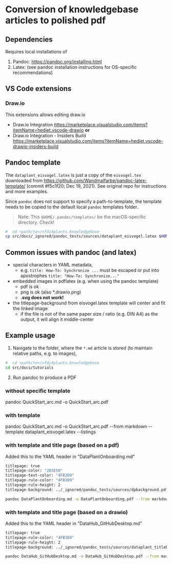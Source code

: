 
# Conversion of knowledgebase articles to polished pdf

## Dependencies

Requires local installations of

  1. Pandoc: https://pandoc.org/installing.html
  2. Latex: (see pandoc installation instructions for OS-specific recommendations)

## VS Code extensions

### Draw.io

This extensions allows editing draw.io

- Draw.io Integration https://marketplace.visualstudio.com/items?itemName=hediet.vscode-drawio **or**
- Draw.io Integration - Insiders Build https://marketplace.visualstudio.com/items?itemName=hediet.vscode-drawio-insiders-build

## Pandoc template

The `dataplant_eisvogel.latex` is just a copy of the `eisvogel.tex` downloaded from https://github.com/Wandmalfarbe/pandoc-latex-template/ (commit #f5c1f20; Dec 19, 2021).
See original repo for instructions and more examples.

Since `pandoc` does not support to specify a path-to-template, the template needs to be copied to the default local `pandoc` templates folder.

> Note: This `$HOME/.pandoc/templates/` be the macOS-specific directory. Check! 

```bash
#  cd <path/to>/nfdi4plants.knowledgebase
cp src/docs/_ignored/pandoc_tests/sources/dataplant_eisvogel.latex $HOME/.pandoc/templates/
```

## Common issues with pandoc (and latex)

- special characters in YAML metadata,
  - e.g. `title: How-To: Synchronize ...` must be escaped or put into apostrophes `title: "How-To: Synchronize..."`
- embedded images in pdflatex (e.g. when using the pandoc template)
  - pdf is ok
  - png is ok (also *.drawio.png)
  - **.svg does not work!**
- the titlepage-background from eisvogel.latex template will center and fit the linked image
  - if the file is not of the same paper size / ratio (e.g. DIN A4) as the output, it will align it middle-center

## Example usage

1. Navigate to the folder, where the `*.md` article is stored (to maintain relative paths, e.g. to images),

```bash
#  cd <path/to>/nfdi4plants.knowledgebase
cd src/docs/tutorials
```

2. Run pandoc to produce a PDF

### without specific template

pandoc QuickStart_arc.md -o QuickStart_arc.pdf

### with template

pandoc QuickStart_arc.md -o QuickStart_arc.pdf --from markdown --template dataplant_eisvogel.latex --listings

### with template and title page (based on a pdf)

Added this to the YAML header in "DataPlantOnboarding.md"

```bash
titlepage: true
titlepage-color: "2D3E50"
titlepage-text-color: "4FB3D9"
titlepage-rule-color: "4FB3D9"
titlepage-rule-height: 2
titlepage-background: ../_ignored/pandoc_tests/sources/dpbackground.pdf
```

```bash
pandoc DataPlantOnboarding.md -o DataPlantOnboarding.pdf --from markdown --template dataplant_eisvogel.latex --listings
```

### with template and title page (based on a drawio)

Added this to the YAML header in "DataHub_GitHubDesktop.md"

```bash
titlepage: true
titlepage-rule-color: "4FB3D9"
titlepage-rule-height: 2
titlepage-background: ../_ignored/pandoc_tests/sources/dataplant_titlePage.drawio.png
```

```bash
pandoc DataHub_GitHubDesktop.md -o DataHub_GitHubDesktop.pdf --from markdown --template dataplant_eisvogel.latex --listings
```
